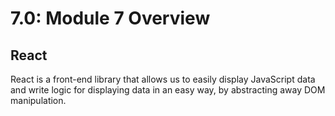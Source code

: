# 7.0: Module 7 Overview

## **React**

React is a front-end library that allows us to easily display JavaScript data and write logic for displaying data in an easy way, by abstracting away DOM manipulation.
